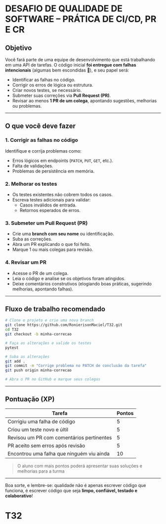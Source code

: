 # DESAFIO DE QUALIDADE DE SOFTWARE – PRÁTICA DE CI/CD, PR E CR

## Objetivo
Você fará parte de uma equipe de desenvolvimento que está trabalhando em uma API de tarefas. O código inicial **foi entregue com falhas intencionais** (algumas bem escondidas 👀), e seu papel será:

- Identificar as falhas no código.
- Corrigir os erros de lógica ou estrutura.
- Criar novos testes, se necessário.
- Submeter suas correções via **Pull Request (PR)**.
- Revisar ao menos **1 PR de um colega**, apontando sugestões, melhorias ou problemas.

---

## O que você deve fazer

### 1. **Corrigir as falhas no código**
Identifique e corrija problemas como:
- Erros lógicos em endpoints (`PATCH`, `PUT`, `GET`, etc.).
- Falta de validações.
- Problemas de persistência em memória.

### 2. **Melhorar os testes**
- Os testes existentes não cobrem todos os casos.
- Escreva testes adicionais para validar:
  - Casos inválidos de entrada.
  - Retornos esperados de erros.

### 3. **Submeter um Pull Request (PR)**
- Crie uma **branch com seu nome** ou identificação.
- Suba as correções.
- Abra um PR explicando o que foi feito.
- Marque 1 ou mais colegas para revisão.

### 4. **Revisar um PR**
- Acesse o PR de um colega.
- Leia o código e analise se os objetivos foram atingidos.
- Deixe comentários construtivos (elogiando boas práticas, sugerindo melhorias, apontando falhas).

---

## Fluxo de trabalho recomendado

```bash
# Clone o projeto e crie uma nova branch
git clone https://github.com/RonierisonMaciel/T32.git
cd T32
git checkout -b minha-correcao

# Faça as alterações e valide os testes
pytest

# Suba as alterações
git add .
git commit -m "Corrige problema no PATCH de conclusão da tarefa"
git push origin minha-correcao

# Abra o PR no GitHub e marque seus colegas
```

---

## Pontuação (XP)

| Tarefa                                       | Pontos |
|---------------------------------------------|--------|
| Corrigiu uma falha de código                 | 5      |
| Criou um teste novo e últil                   | 5      |
| Revisou um PR com comentários pertinentes    | 5      |
| PR aceito sem erros após revisão             | 5      |
| Encontrou uma falha que ninguém viu ainda    | 10     |

> O aluno com mais pontos poderá apresentar suas soluções e melhorias para a turma

---

Boa sorte, e lembre-se: qualidade não é apenas escrever código que funciona, é escrever código que seja **limpo, confiável, testado e colaborativo**!
# T32
